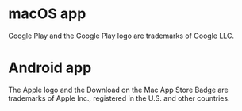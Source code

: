# macOS app

Google Play and the Google Play logo are trademarks of Google LLC.

# Android app

The Apple logo and the Download on the Mac App Store Badge are trademarks of Apple Inc., registered in the U.S. and other countries.
